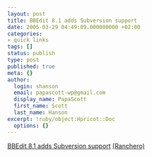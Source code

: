 ```yaml
---
layout: post
title: BBEdit 8.1 adds Subversion support
date: 2005-03-29 04:49:09.000000000 +02:00
categories:
- quick links
tags: []
status: publish
type: post
published: true
meta: {}
author:
  login: shanson
  email: papascott-wp@gmail.com
  display_name: PapaScott
  first_name: Scott
  last_name: Hanson
excerpt: !ruby/object:Hpricot::Doc
  options: {}
---
```

<p><a href="http://www.macworld.com/news/2005/03/28/bbedit/index.php?lsrc=mcrss-0305">BBEdit 8.1 adds Subversion support</a> <a href="http://ranchero.com/?comments=1&postid=1049">(Ranchero)</a></p>
